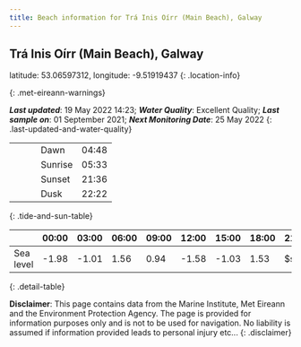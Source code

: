 ```yaml
---
title: Beach information for Trá Inis Oírr (Main Beach), Galway
---
```

## Trá Inis Oírr (Main Beach), Galway 

latitude: 53.06597312, longitude: -9.51919437
{: .location-info}


{: .met-eireann-warnings}

___Last updated___: 19 May 2022 14:23; ___Water Quality___: Excellent Quality;
___Last sample on___: 01 September 2021; ___Next Monitoring Date___: 25 May 2022
{: .last-updated-and-water-quality}

|   |   |   |   |   |
|---|---|---|---|---|
|   |   |   | Dawn  | 04:48 |
|   |   |   | Sunrise  | 05:33 |
|   |   |   | Sunset  | 21:36 |
|   |   |   | Dusk  | 22:22 |
{: .tide-and-sun-table}

<div></div>

| | 00:00 | 03:00 | 06:00 | 09:00 | 12:00 | 15:00 | 18:00 | 21:00 |
|---|---|---|---|---|---|---|---|---|
| Sea level | -1.98 | -1.01 | 1.56 | 0.94| -1.58 | -1.03 | 1.53 | $sl21 |
{: .detail-table}

__Disclaimer__: This page contains data from the Marine Institute,
Met Eireann and the Environment Protection Agency. The page is provided for
information purposes only and is not to be used for navigation. No liability
is assumed if information provided leads to personal injury etc...
{: .disclaimer}